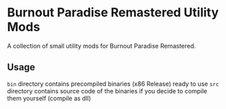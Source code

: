 # Burnout Paradise Remastered Utility Mods
A collection of small utility mods for Burnout Paradise Remastered.

## Usage
`bin` directory contains precompiled binaries (x86 Release) ready to use
`src` directory contains source code of the binaries if you decide to compile them yourself (compile as dll)
